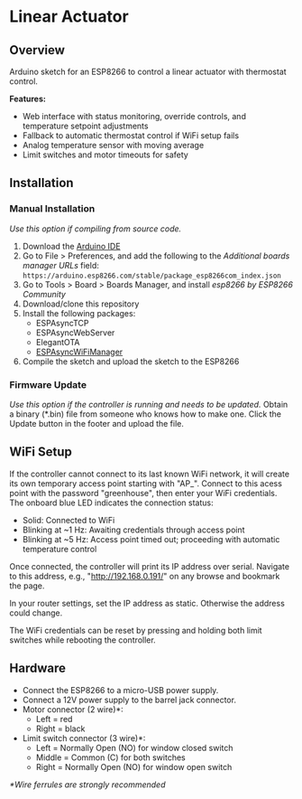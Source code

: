 # Linear Actuator
## Overview
Arduino sketch for an ESP8266 to control a linear actuator with thermostat control. 

**Features:**
   - Web interface with status monitoring, override controls, and temperature setpoint adjustments
   - Fallback to automatic thermostat control if WiFi setup fails
   - Analog temperature sensor with moving average
   - Limit switches and motor timeouts for safety

## Installation
### Manual Installation
_Use this option if compiling from source code._
1. Download the [Arduino IDE](https://www.arduino.cc/en/software)
2. Go to File > Preferences, and add the following to the _Additional boards manager URLs_ field: `https://arduino.esp8266.com/stable/package_esp8266com_index.json`
3. Go to Tools > Board > Boards Manager, and install _esp8266 by ESP8266 Community_
3. Download/clone this repository
4. Install the following packages:
   - ESPAsyncTCP
   - ESPAsyncWebServer
   - ElegantOTA
   - [ESPAsyncWiFiManager](https://github.com/alanswx/ESPAsyncWiFiManager/tree/master)
5. Compile the sketch and upload the sketch to the ESP8266

### Firmware Update
_Use this option if the controller is running and needs to be updated._
Obtain a binary (\*.bin) file from someone who knows how to make one. Click the Update button in the footer and upload the file.

## WiFi Setup
If the controller cannot connect to its last known WiFi network, it will create its own temporary access point starting with "AP_". Connect to this acess point with the password "greenhouse", then enter your WiFi credentials. The onboard blue LED indicates the connection status:
   - Solid: Connected to WiFi
   - Blinking at ~1 Hz: Awaiting credentials through access point
   - Blinking at ~5 Hz: Access point timed out; proceeding with automatic temperature control

Once connected, the controller will print its IP address over serial. Navigate to this address, e.g.,  "http://192.168.0.191/" on any browse and bookmark the page.

In your router settings, set the IP address as static. Otherwise the address could change.

The WiFi credentials can be reset by pressing and holding both limit switches while rebooting the controller.

## Hardware
   - Connect the ESP8266 to a micro-USB power supply.
   - Connect a 12V power supply to the barrel jack connector.
   - Motor connector (2 wire)*: 
      - Left = red
      - Right = black
   - Limit switch connector (3 wire)*: 
      - Left = Normally Open (NO) for window closed switch
      - Middle = Common (C) for both switches
      - Right = Normally Open (NO) for window open switch

_*Wire ferrules are strongly recommended_